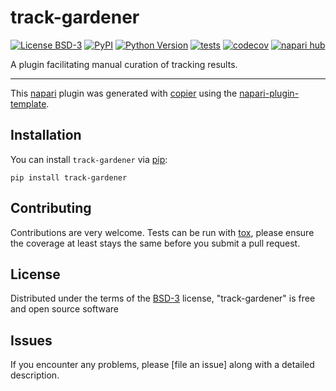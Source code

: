 # track-gardener

[![License BSD-3](https://img.shields.io/pypi/l/track-gardener.svg?color=green)](https://github.com/fjorka/track-gardener/raw/main/LICENSE)
[![PyPI](https://img.shields.io/pypi/v/track-gardener.svg?color=green)](https://pypi.org/project/track-gardener)
[![Python Version](https://img.shields.io/pypi/pyversions/track-gardener.svg?color=green)](https://python.org)
[![tests](https://github.com/fjorka/track_gardener/actions/workflows/test_and_deploy.yaml/badge.svg)](https://github.com/fjorka/track_gardener/actions/workflows/test_and_deploy.yaml)
[![codecov](https://codecov.io/github/fjorka/track_gardener/graph/badge.svg?token=436E4J8MUI)](https://codecov.io/github/fjorka/track_gardener)
[![napari hub](https://img.shields.io/endpoint?url=https://api.napari-hub.org/shields/track-gardener)](https://napari-hub.org/plugins/track-gardener)

A plugin facilitating manual curation of tracking results.


----------------------------------

This [napari] plugin was generated with [copier] using the [napari-plugin-template].

<!--
Don't miss the full getting started guide to set up your new package:
https://github.com/napari/napari-plugin-template#getting-started

and review the napari docs for plugin developers:
https://napari.org/stable/plugins/index.html
-->

## Installation

You can install `track-gardener` via [pip]:

    pip install track-gardener




## Contributing

Contributions are very welcome. Tests can be run with [tox], please ensure
the coverage at least stays the same before you submit a pull request.

## License

Distributed under the terms of the [BSD-3] license,
"track-gardener" is free and open source software

## Issues

If you encounter any problems, please [file an issue] along with a detailed description.

[napari]: https://github.com/napari/napari
[copier]: https://copier.readthedocs.io/en/stable/
[@napari]: https://github.com/napari
[MIT]: http://opensource.org/licenses/MIT
[BSD-3]: http://opensource.org/licenses/BSD-3-Clause
[GNU GPL v3.0]: http://www.gnu.org/licenses/gpl-3.0.txt
[GNU LGPL v3.0]: http://www.gnu.org/licenses/lgpl-3.0.txt
[Apache Software License 2.0]: http://www.apache.org/licenses/LICENSE-2.0
[Mozilla Public License 2.0]: https://www.mozilla.org/media/MPL/2.0/index.txt
[napari-plugin-template]: https://github.com/napari/napari-plugin-template

[napari]: https://github.com/napari/napari
[tox]: https://tox.readthedocs.io/en/latest/
[pip]: https://pypi.org/project/pip/
[PyPI]: https://pypi.org/
